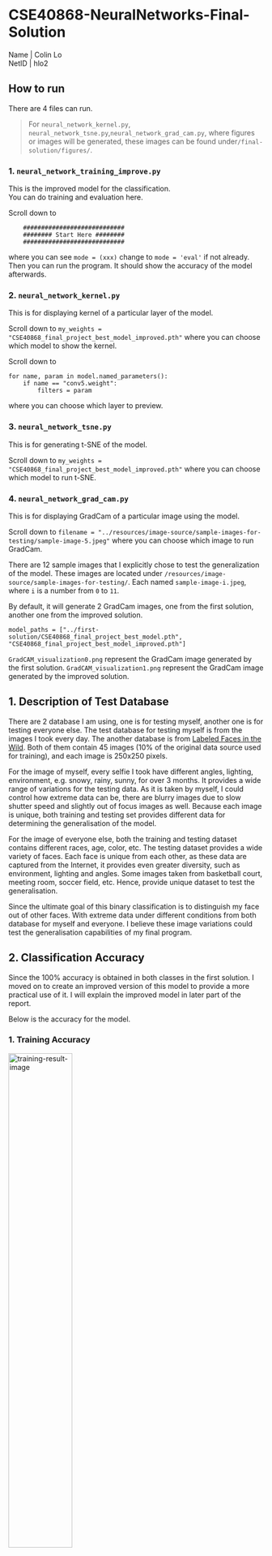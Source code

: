 # CSE40868-NeuralNetworks-Final-Solution
Name    | Colin Lo <br>
NetID   | hlo2

## How to run

There are 4 files can run.

> For `neural_network_kernel.py`, `neural_network_tsne.py`,`neural_network_grad_cam.py`, where figures or images will be generated, these images can be found under`/final-solution/figures/`.
### 1. `neural_network_training_improve.py`

This is the improved model for the classification.<br> You can do training and evaluation here.

Scroll down to
```
    ############################
    ######## Start Here ########
    ############################
```
where you can see `mode = (xxx)` change to `mode = 'eval'` if not already. Then you can run the program.
It should show the accuracy of the model afterwards.

### 2. `neural_network_kernel.py`

This is for displaying kernel of a particular layer of the model.

Scroll down to `my_weights = "CSE40868_final_project_best_model_improved.pth"` where you can choose which model to show the kernel.

Scroll down to
```
for name, param in model.named_parameters():
    if name == "conv5.weight":
        filters = param
```
where you can choose which layer to preview.

### 3. `neural_network_tsne.py`

This is for generating t-SNE of the model.

Scroll down to `my_weights = "CSE40868_final_project_best_model_improved.pth"` where you can choose which model to run t-SNE.

### 4. `neural_network_grad_cam.py`

This is for displaying GradCam of a particular image using the model.

Scroll down to `filename = "../resources/image-source/sample-images-for-testing/sample-image-5.jpeg"` where you can choose which image to run GradCam.

There are 12 sample images that I explicitly chose to test the generalization of the model.
These images are located under `/resources/image-source/sample-images-for-testing/`. Each named `sample-image-i.jpeg`, where `i` is a number from `0` to `11`.

By default, it will generate 2 GradCam images, one from the first solution, another one from the improved solution.
```
model_paths = ["../first-solution/CSE40868_final_project_best_model.pth", "CSE40868_final_project_best_model_improved.pth"]
```
`GradCAM_visualization0.png` represent the GradCam image generated by the first solution.
`GradCAM_visualization1.png` represent the GradCam image generated by the improved solution.

## 1. Description of Test Database

There are 2 database I am using, one is for testing myself, another one is for testing everyone else.
The test database for testing myself is from the images I took every day.
The another database is from [Labeled Faces in the Wild](http://vis-www.cs.umass.edu/lfw/#download).
Both of them contain 45 images (10% of the original data source used for training), and each image is 250x250 pixels.

For the image of myself, every selfie I took have different angles, lighting, environment, e.g. snowy, rainy, sunny, for over 3 months. 
It provides a wide range of variations for the testing data. As it is taken by myself, I could control how extreme data can be, there are blurry images due to slow shutter speed and slightly out of focus images as well. Because each image is unique, both training and testing set provides different data for determining the generalisation of the model.

For the image of everyone else, both the training and testing dataset contains different races, age, color, etc.
The testing dataset provides a wide variety of faces. Each face is unique from each other, as these data are captured from the Internet, it provides even greater diversity, such as environment, lighting and angles. Some images taken from basketball court, meeting room, soccer field, etc. Hence, provide unique dataset to test the generalisation. 

Since the ultimate goal of this binary classification is to distinguish my face out of other faces. With extreme data under different conditions from both database for myself and everyone. I believe these image variations could test the generalisation capabilities of my final program.

## 2. Classification Accuracy

Since the 100% accuracy is obtained in both classes in the first solution. I moved on to create an improved version of this model to provide a more practical use of it. I will explain the improved model in later part of the report.

Below is the accuracy for the model.

### 1. Training Accuracy
<img alt="training-result-image" src="../resources/img/training_img_final_solution.png" width="50%">

### 2. Validation Accuracy
<img alt="validation-result-image" src="../resources/img/validation_img_final_solution.png" width="50%">

It obtained nearly 98% accuracy in the validation, which is a pretty high accuracy. Compare to the first solution, it dropped slightly, but in later part of the report, I will explain how the model is capable in more practical scenarios and greater generalisation.

### 3. Graph for Accuracy and Loss

<img alt="validation-result-image" src="../resources/img/accuracy_loss.jpeg" width="50%">

## 3. Reasons for Bad Performance and Improvements To Lower Observed Error Rates

### 1. Reasons for Bad Performance

My model did a pretty good job in classifying the images.

Therefore, to give a brief idea what my kernels are doing, I visualised them.
Below is the 5th Convolution Layer.

<img alt="tsne-result-image" src="../resources/img/conv5_kernels.png" width="50%">


To visualise the data distribution, I used t-SNE to plot the graph for both the image of myself and everyone else. 

<img alt="tsne-result-image" src="../resources/img/tSNE_final_solution.png">

As we could see both classes is quite seperated apart in both ends, only very few data are wrongly predicted, which is a good sign.

After seeing this, I went to pick some even more extreme data to test the model and try to visualise what will happen using GradCam.

To give an even clearer idea of how the model is improved, I tested on both my first solution model and my new and improved model. The GradCam was chosen to display the heatmap on all the layers.

We first use the images from the dataset to see what happens.

<table style="text-align: center">
<thead>
  <tr>
    <th width="5%">Correct Class</th>
    <th width="25%">Original Image</th>
    <th width="30%">First Solution</th>
    <th width="30%">Final Solution</th>
  </tr>
</thead>
<tbody>
  <tr>
    <td rowspan="3">Myself</td>
    <td rowspan="2"><img alt="cropped-me-100" src="../resources/img/cropped-me-100.jpg"></td>
    <td><img alt="cropped-me-100" src="../resources/img/GradCAM_visualization-cropped-me-100_first.png"></td>
    <td><img alt="cropped-me-100" src="../resources/img/GradCAM_visualization-cropped-me-100_improved.png"></td>
  </tr>
  <tr>
    <td><img alt="cropped-me-100" src="../resources/img/GradCAM_visualization-cropped-me-100_accuracy_first.png"></td>
    <td><img alt="cropped-me-100" src="../resources/img/GradCAM_visualization-cropped-me-100_accuracy_improved.png"></td>
  </tr>
 <tr>
    <td>Classification</td>
    <td>Correct</td>
    <td>Correct</td>
  </tr>
  <tr>
    <td rowspan="3">Other</td>
    <td rowspan="2"><img alt="cropped-me-100" src="../resources/img/IMG-277.JPG"></td>
     <td><img alt="cropped-me-100" src="../resources/img/GradCAM_visualization-IMG-277_first.png"></td>
    <td><img alt="cropped-me-100" src="../resources/img/GradCAM_visualization-IMG-277_improved.png"></td>
  </tr>
<tr>
   <td><img alt="cropped-me-100" src="../resources/img/GradCAM_visualization-IMG-277_accuracy_first.png"></td>
    <td><img alt="cropped-me-100" src="../resources/img/GradCAM_visualization-IMG-277_accuracy_improved.png"></td>
  </tr>
<tr>
    <td>Classification</td>
    <td>Correct</td>
    <td>Correct</td>
  </tr>
</tbody>
</table>

Both provide a pretty good job in determining the test data in the dataset, obtaining 97% above accuracy in identifying the correct class.

So we could move on testing more extreme data that I downloaded online, and pictures intentionally taken to test the generalisation.

<table style="text-align: center">
<thead>
  <tr>
    <th>Correct Class</th>
    <th width="20%">Original Image</th>
    <th width="25%">First Solution</th>
    <th width="25%">Final Solution</th>
    <th width="20%">Description</th>
  </tr>
</thead>
<tbody>
  <tr>
    <td rowspan="3">Myself</td>
    <td rowspan="2"><img alt="cropped-me-100" src="../resources/image-source/sample-images-for-testing/sample-image-0.jpeg"></td>
    <td><img alt="cropped-me-100" src="../resources/img/GradCAM_visualization-sample-0_first.png"></td>
    <td><img alt="cropped-me-100" src="../resources/img/GradCAM_visualization-sample-0_improved.png"></td>
    <td rowspan="3">
        I test this image because I am wearing headphones, and I would like to see if it affects any of the performance. 
    </td>
  </tr>
  <tr>
    <td><img alt="cropped-me-100" src="../resources/img/GradCAM_visualization-sample-0_accuracy_first.png"></td>
    <td><img alt="cropped-me-100" src="../resources/img/GradCAM_visualization-sample-0_accuracy_improved.png"></td>
  </tr>
<tr>
    <td>Classification</td>
    <td>Incorrect</td>
    <td>Correct</td>
  </tr>
  <tr>
    <td rowspan="3">Myself</td>
    <td rowspan="2"><img alt="cropped-me-100" src="../resources/image-source/sample-images-for-testing/sample-image-3.jpeg"></td>
     <td><img alt="cropped-me-100" src="../resources/img/GradCAM_visualization-sample-3_first.png"></td>
    <td><img alt="cropped-me-100" src="../resources/img/GradCAM_visualization-sample-3_improved.png"></td>
    <td rowspan="3">
       I chose this image because my face appeared to be relatively on the side. My first model did a pretty bad job in identifying my face. However, my improved model could identify it with quite a high confident again.
    </td>
  </tr>
<tr>
    <td><img alt="cropped-me-100" src="../resources/img/GradCAM_visualization-sample-3_accuracy_first.png"></td>
    <td><img alt="cropped-me-100" src="../resources/img/GradCAM_visualization-sample-3_accuracy_improved.png"></td>
  </tr>
<tr>
    <td>Classification</td>
    <td>Incorrect</td>
    <td>Correct</td>
  </tr>
</tbody>
</table>

From the GradCam images, we could see that the first solution model is trying to recognize the hair of myself and the surrounding, including the clothing and my body, while the improved model is trying to recognize the lower part of my face.  

<table style="text-align: center">
<thead>
  <tr>
    <th>Correct Class</th>
    <th width="20%">Original Image</th>
    <th width="25%">First Solution</th>
    <th width="25%">Final Solution</th>
    <th width="20%">Description</th>
  </tr>
</thead>
<tbody>
  <tr>
    <td rowspan="3">Other</td>
    <td rowspan="2"><img alt="cropped-me-100" src="../resources/image-source/sample-images-for-testing/sample-image-8.jpeg"></td>
    <td><img alt="cropped-me-100" src="../resources/img/GradCAM_visualization-sample-8_first.png"></td>
    <td><img alt="cropped-me-100" src="../resources/img/GradCAM_visualization-sample-8_improved.png"></td>
    <td rowspan="3">
    This image is chosen because of the face shape of Steve Carell have some similar to mine, I wanted to see if there are any effects.
    </td>
  </tr>
  <tr>
    <td><img alt="cropped-me-100" src="../resources/img/GradCAM_visualization-sample-8_accuracy_first.png"></td>
    <td><img alt="cropped-me-100" src="../resources/img/GradCAM_visualization-sample-8_accuracy_improved.png"></td>
  </tr>
<tr>
    <td>Classification</td>
    <td>Correct</td>
    <td>Correct</td>
  </tr>
  <tr>
    <td rowspan="3">Other<br>(Me 8 years ago)</td>
    <td rowspan="2"><img alt="cropped-me-100" src="../resources/image-source/sample-images-for-testing/sample-image-5.jpeg"></td>
     <td><img alt="cropped-me-100" src="../resources/img/GradCAM_visualization-sample-5_first.png"></td>
    <td><img alt="cropped-me-100" src="../resources/img/GradCAM_visualization-sample-5_improved.png"></td>
<td rowspan="3">
This image is me, but 8 years ago. It would not be fair to consider this class is "myself", since the training data does not include any images of myself before 2023.
But I am interested to see what the model will recognise with this image.
</td>
  </tr>
<tr>
    <td><img alt="cropped-me-100" src="../resources/img/GradCAM_visualization-sample-5_accuracy_first.png"></td>
    <td><img alt="cropped-me-100" src="../resources/img/GradCAM_visualization-sample-5_accuracy_improved.png"></td>
  </tr>
<tr>
    <td>Classification</td>
    <td>Correct</td>
    <td>Correct</td>
  </tr>
</tbody>
</table>

On the contrast, the first solution model is trying to recognize the surrounding of the face. The improved model is trying to recognize the eyes, hair, clothing of the person instead.

### 2. Improvements To Lower Observed Error Rates

This part is to illustrate what I did in the improved model.

As we could see that the first solution model is not doing a great job in identifying the extreme data.

#### 1. Change of Optimizer and Epochs

I changed the optimizer from Adam to SGD, because instead of using Adam to converge to the solution quicker, I would like to use SGD to explore a bit more possibility. Therefore, I increased the training epochs from 5 to 15 to give a bit more time for the model to explore. 

#### 2. Change of Learning Rate

Since I used SGD for the optimizer, I would also like the model to slowly decrease the learning rate to find the optimal solution. I used exponential learning rate for this improved model, instead of a fixed learning rate.

#### 3. Add Dropout Layer

To reduce the dependency of the model on a particular neuron, I added a dropout layer with 50% of dropout rate, to give every neuron a equal chance to be dropped out, while restricting the model to train on different neurons.

So the current architecture looks like this.

|                                           Layers                                           |
|:------------------------------------------------------------------------------------------:|
|            Convolution 1 <br> ReLU <br> Max Pooling <br> Batch Normalisation 1             |
|             Convolution <br> ReLU <br> Max Pooling <br> Batch Normalisation 2              |
|                                  Convolution 3 <br> ReLU                                   |
|                                  Convolution 4 <br> ReLU                                   |
|                          Convolution 5 <br> ReLU <br> Max Pooling                          |
| Fully Connected 1 <br> <b><i>Dropout</i></b> <br> ReLU <br> Fully Connected 2 <br> Softmax |

#### 4. Normalize the Image

I was previously using `transforms.Normalize(mean=[0.5, 0.5, 0.5], std=[0.5, 0.5, 0.5])` to normalize the images for training, which is an arbitrary choice. But when I research more about what is the widely used normalize value for images, I figured out `transforms.Normalize(mean=[0.485, 0.456, 0.406], std=[0.229, 0.224, 0.225])` would be beneficial for neural networks to train, so I changed the transformation of the images as well.

#### 5. Change of Batch Size

I was using 50 as batch size previously, since I will increase the epoch time in the improved model, I would decrease the batch size. The model could update the layer in a smaller batch size. Also, after some research the batch size with power of 2 would increase training speed, so I chose 32 for the batch size.

#### 6. Add Visualisation Graph

As it would be easier to have an idea what the training is, I create graphs for displaying both training, validation accuracy and training, validation loss. 

Overall, after the adjustment, my improved model provides a much better generalisation than the first solution.

## 4. Presentation of the Model

The slideshow is named `CSE40868-NeuralNetworks-Final-Solution-Presentation.pdf`.


